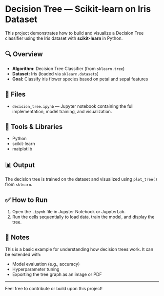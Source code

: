 # Decision Tree — Scikit-learn on Iris Dataset

This project demonstrates how to build and visualize a Decision Tree classifier using the Iris dataset with **scikit-learn** in Python.

## 🔍 Overview
- **Algorithm:** Decision Tree Classifier (from `sklearn.tree`)
- **Dataset:** Iris (loaded via `sklearn.datasets`)
- **Goal:** Classify iris flower species based on petal and sepal features

## 📁 Files
- `decision_tree.ipynb` — Jupyter notebook containing the full implementation, model training, and visualization.

## 🧰 Tools & Libraries
- Python
- scikit-learn
- matplotlib

## 📊 Output
The decision tree is trained on the dataset and visualized using `plot_tree()` from `sklearn`.

## ✅ How to Run
1. Open the `.ipynb` file in Jupyter Notebook or JupyterLab.
2. Run the cells sequentially to load data, train the model, and display the tree.

## 📌 Notes
This is a basic example for understanding how decision trees work. It can be extended with:
- Model evaluation (e.g., accuracy)
- Hyperparameter tuning
- Exporting the tree graph as an image or PDF

---

Feel free to contribute or build upon this project!
